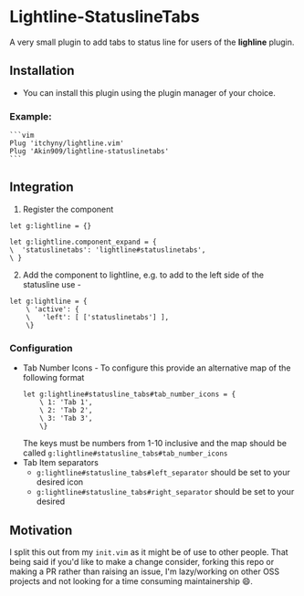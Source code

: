 # Lightline-StatuslineTabs

A very small plugin to add tabs to status line for users of the **lighline**
plugin.

## Installation

* You can install this plugin using the plugin manager of your choice.
    
### Example:
    ```vim
    Plug 'itchyny/lightline.vim'
    Plug 'Akin909/lightline-statuslinetabs'
    ```
## Integration
1. Register the component
```vim
let g:lightline = {}

let g:lightline.component_expand = {
\  'statuslinetabs': 'lightline#statuslinetabs',
\ }
```

2. Add the component to lightline, e.g. to add to the left side of the
statusline use -
```vim
let g:lightline = {
    \ 'active': {
    \   'left': [ ['statuslinetabs'] ],
    \}
```
### Configuration

* Tab Number Icons - To configure this provide an alternative map of the following format
    ```
    let g:lightline#statusline_tabs#tab_number_icons = {
        \ 1: 'Tab 1',
        \ 2: 'Tab 2',
        \ 3: 'Tab 3',
        \}
    ```
    The keys must be numbers from 1-10 inclusive and the map should be called `g:lightline#statusline_tabs#tab_number_icons`
* Tab Item separators
   - `g:lightline#statusline_tabs#left_separator` should be set to your desired
       icon
  - `g:lightline#statusline_tabs#right_separator` should be set to your desired

## Motivation

I split this out from my `init.vim` as it might be of use to other
people. That being said if you'd like to make a change consider, forking this repo or making a PR
rather than raising an issue, I'm lazy/working on other OSS projects and not
looking for a time consuming maintainership :smile:.
